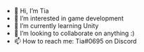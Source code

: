 - 👋 Hi, I’m Tia
- 👀 I’m interested in game development
- 🌱 I’m currently learning Unity
- 💞️ I’m looking to collaborate on anything :)
- 📫 How to reach me: Tia#0695 on Discord

<!---
tia34/tia34 is a ✨ special ✨ repository because its `README.md` (this file) appears on your GitHub profile.
You can click the Preview link to take a look at your changes.
--->
